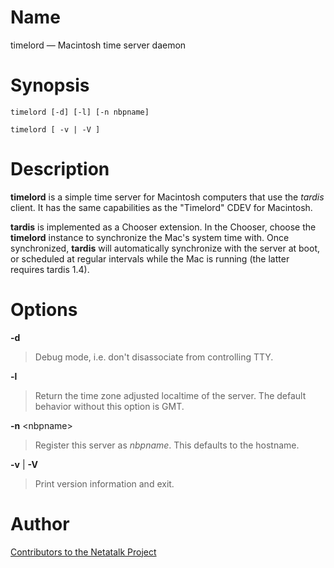 # Name

timelord — Macintosh time server daemon

# Synopsis

`timelord [-d] [-l] [-n nbpname]`

`timelord [ -v | -V ]`

# Description

**timelord** is a simple time server for Macintosh computers that use the
*tardis* client. It has the same capabilities as the "Timelord" CDEV for
Macintosh.

**tardis** is implemented as a Chooser extension. In the Chooser, choose
the **timelord** instance to synchronize the Mac's system time with. Once
synchronized, **tardis** will automatically synchronize with the server at
boot, or scheduled at regular intervals while the Mac is running (the
latter requires tardis 1.4).

# Options

**-d**

> Debug mode, i.e. don't disassociate from controlling TTY.

**-l**

> Return the time zone adjusted localtime of the server. The default
behavior without this option is GMT.

**-n** <nbpname\>

> Register this server as *nbpname*. This defaults to the hostname.

**-v** | **-V**

> Print version information and exit.

# Author

[Contributors to the Netatalk Project](https://netatalk.io/contributors)
